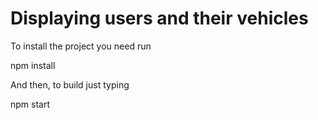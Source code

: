 # Displaying users and their vehicles

To install the project you need run

npm install

And then, to build just typing

npm start